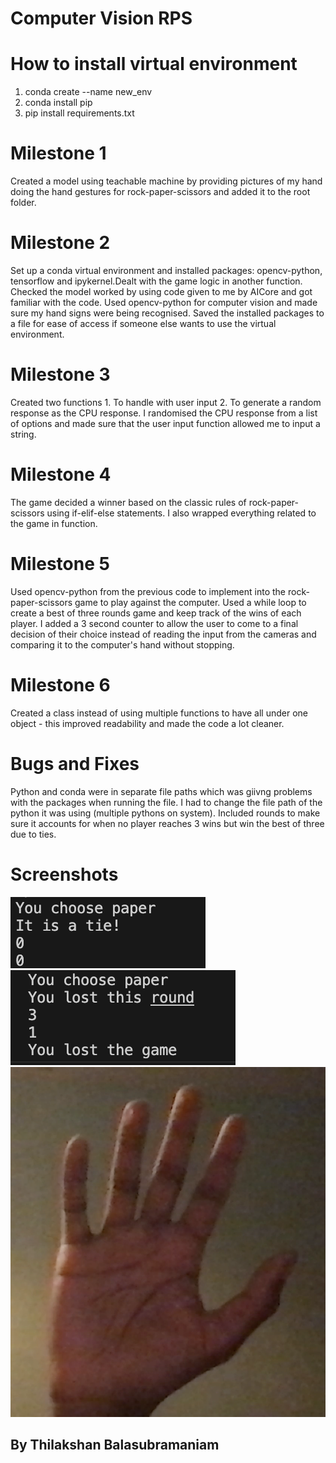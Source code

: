 # Computer Vision RPS

# How to install virtual environment
1. conda create --name new_env
1. conda install pip
1. pip install requirements.txt

# Milestone 1
Created a model using teachable machine by providing pictures of my hand doing the hand gestures for rock-paper-scissors and added it to the root folder.

# Milestone 2
Set up a conda virtual environment and installed packages: opencv-python, tensorflow and ipykernel.Dealt with the game logic in another function. Checked the model worked by using code given to me by AICore and got familiar with the code. Used opencv-python for computer vision and made sure my hand signs were being recognised.  Saved the installed packages to a file for ease of access if someone else wants to use the virtual environment.

# Milestone 3
Created two functions 1. To handle with user input 2. To generate a random response as the CPU response. I randomised the CPU response from a list of options and made sure that the user input function allowed me to input a string. 

# Milestone 4
The game decided a winner based on the classic rules of rock-paper-scissors using if-elif-else statements. I also wrapped everything related to the game in function. 

# Milestone 5
Used opencv-python from the previous code to implement into the rock-paper-scissors game to play against the computer. Used a while loop to create a best of three rounds game and keep track of the wins of each player. I added a 3 second counter to allow the user to come to a final decision of their choice instead of reading the input from the cameras and comparing it to the computer's hand without stopping.

# Milestone 6
Created a class instead of using multiple functions to have all under one object - this improved readability and made the code a lot cleaner.

# Bugs and Fixes
Python and conda were in separate file paths which was giivng problems with the packages when running the file. I had to change the file path of the python it was using (multiple pythons on system).
Included rounds to make sure it accounts for when no player reaches 3 wins but win the best of three due to ties.

# Screenshots

![Drawing to computer](img/Draw.png)
![Losing to computer](img/Loss.png)
![Hand gesture](img/Hand.png)


## By Thilakshan Balasubramaniam

